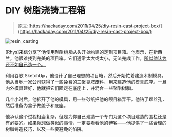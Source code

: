 # DIY 树脂浇铸工程箱

> 原文:[https://hackaday.com/2011/04/25/diy-resin-cast-project-box/](https://hackaday.com/2011/04/25/diy-resin-cast-project-box/)

![resin_casting](../Images/e4e155e82b536a45e6404f958de2b9a0.png "resin_casting")

[Rhys]来信分享了他使用聚酯树脂从头开始构建的定制项目箱。他表示，在新西兰，他很难找到完美的项目箱。它们通常太大或太小，无法完成工作，[所以他认为还不如自己造一个。](http://blog.rhysgoodwin.com/fabrication/resin-cast-project-enclosure/)

利用谷歌 SketchUp，他设计了自己理想的项目箱，然后开始忙着建造木制模具。他从当地一家公司获得了一些免费的三聚氰胺废料，用来建造他的模具底座。一旦内外模具建好，他就把它们固定在底座上，并混合一些聚酯树脂。

几个小时后，他拆开了他的模具，用一些砂纸把他的项目箱弄平。他钻了螺丝孔，然后准备为盒子做盖子和底座。

他承认这个过程相当复杂，但是为你自己建造一个专门为这个项目建造的围栏还是有必要的。如果你想做类似的事情，一定要看看他的博客——他提供了一些合理的树脂铸造技巧，以及一些要避免的陷阱。